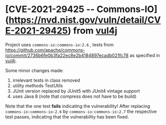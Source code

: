 # [CVE-2021-29425 -- Commons-IO] (https://nvd.nist.gov/vuln/detail/CVE-2021-29425)  from [vul4j](https://github.com/tuhh-softsec/vul4j)



Project uses `commons-io:commons-io:2.6` , tests from https://github.com/apache/commons-io/commit/2736b6fe0b3fa22ec8e2b4184897ecadb021fc78
as specified in [vul4j](https://github.com/tuhh-softsec/vul4j).

Some minor changes made: 
1. irrelevant tests in class removed
2. utility methods TestUtils
3. JUnit version replaced by JUnit5 with JUnit4 vintage support
4. uses Java 8 (note that compress does not have to be build)

Note that the one test __fails__ indicating the vulnerability! After replacing `commons-io:commons-io:2.6` by `commons-io:commons-io:2.7`
the respective test passes, indicating that the vulnerability has been fixed.




  


 

 

